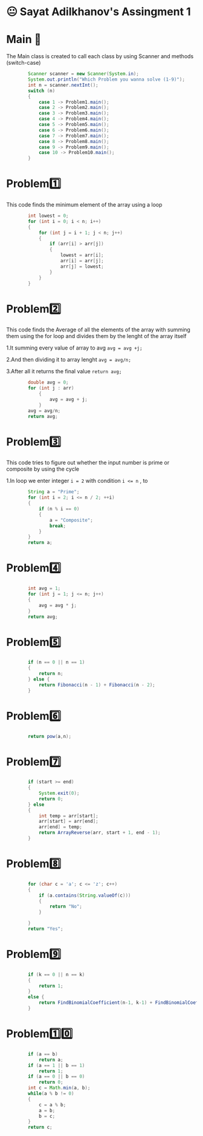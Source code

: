 # :neutral_face: Sayat Adilkhanov's Assingment 1

# Main 🚀

The Main class is created to call each class by using Scanner and methods (switch-case)

```java
        Scanner scanner = new Scanner(System.in);
        System.out.println("Which Problem you wanna solve (1-9)");
        int n = scanner.nextInt();
        switch (n)
        {
            case 1 -> Problem1.main();
            case 2 -> Problem2.main();
            case 3 -> Problem3.main();
            case 4 -> Problem4.main();
            case 5 -> Problem5.main();
            case 6 -> Problem6.main();
            case 7 -> Problem7.main();
            case 8 -> Problem8.main();
            case 9 -> Problem9.main();
            case 10 -> Problem10.main();
        }
```       

# Problem:one:

This code finds the minimum element of the array using a loop 
```java
        int lowest = 0; 
        for (int i = 0; i < n; i++) 
        {
            for (int j = i + 1; j < n; j++)
            {
                if (arr[i] > arr[j])
                {
                    lowest = arr[i];
                    arr[i] = arr[j]; 
                    arr[j] = lowest; 
                }
            }
        }
```
# Problem:two:

This code finds the Average of all the elements of the array with summing them using the for loop and divides them by the lenght of the array itself

1.It summing every value of array to avg ```avg = avg +j; ```

2.And then dividing it to array lenght ``` avg = avg/n; ```

3.After all it returns the final value ```return avg;```
```java
        double avg = 0; 
        for (int j : arr) 
            {
                avg = avg + j;
            }
        avg = avg/n; 
        return avg; 
```            
# Problem:three:

This code tries to figure out whether the input number is prime or composite by using the cycle

1.In loop we enter integer ```i = 2``` with condition ```i <= n``` , to 

```java
        String a = "Prime";
        for (int i = 2; i <= n / 2; ++i) 
        {
            if (n % i == 0)
            {
                a = "Composite";
                break;
            }
        }
        return a;
``` 
# Problem:four:


```java
        int avg = 1;
        for (int j = 1; j <= n; j++)
        {
            avg = avg * j;
        }
        return avg;
``` 
# Problem:five:


```java
        if (n == 0 || n == 1)
        {
            return n;
        } else {
            return Fibonacci(n - 1) + Fibonacci(n - 2);
        }
``` 
# Problem:six:


```java
        return pow(a,n);
``` 
# Problem:seven:


```java
        if (start >= end) 
        {
            System.exit(0); 
            return 0;
        } else
        {
            int temp = arr[start]; 
            arr[start] = arr[end]; 
            arr[end] = temp;
            return ArrayReverse(arr, start + 1, end - 1);
        }
``` 
# Problem:eight:


```java
        for (char c = 'a'; c <= 'z'; c++) 
        {
            if (a.contains(String.valueOf(c)))
            {
                return "No";
            }

        }
        return "Yes";
``` 
# Problem:nine:


```java
        if (k == 0 || n == k)
        {
            return 1;
        }
        else {
            return FindBinomialCoefficient(n-1, k-1) + FindBinomialCoefficient(n-1, k);
        }
``` 
# Problem:one::zero:


```java
        if (a == b) 
            return a; 
        if (a == 1 || b == 1) 
            return 1;
        if (a == 0 || b == 0)
            return 0;
        int c = Math.min(a, b);
        while(a % b != 0)
        {
            c = a % b;
            a = b;
            b = c;
        }
        return c;
``` 
